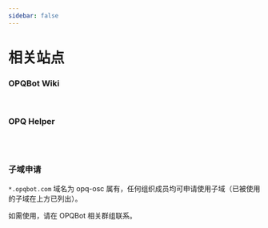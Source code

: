 ```yaml
---
sidebar: false
---
```


# 相关站点

### OPQBot Wiki

<br />

<PluginInfo owner="mcoo" :customLink="['Domain', 'go.opqbot.com']" />

### OPQ Helper

<br />

<PluginInfo owner="fz6m" :customLink="['Domain', 'docs.opqbot.com']" />

<br />

### 子域申请

`*.opqbot.com` 域名为 opq-osc 属有，任何组织成员均可申请使用子域（已被使用的子域在上方已列出）。

如需使用，请在 OPQBot 相关群组联系。


<br />
<br />
